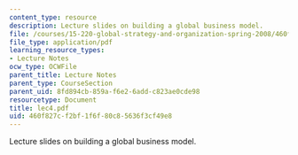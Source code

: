 ```yaml
---
content_type: resource
description: Lecture slides on building a global business model.
file: /courses/15-220-global-strategy-and-organization-spring-2008/460f827cf2bf1f6f80c85636f3cf49e8_lec4.pdf
file_type: application/pdf
learning_resource_types:
- Lecture Notes
ocw_type: OCWFile
parent_title: Lecture Notes
parent_type: CourseSection
parent_uid: 8fd894cb-859a-f6e2-6add-c823ae0cde98
resourcetype: Document
title: lec4.pdf
uid: 460f827c-f2bf-1f6f-80c8-5636f3cf49e8
---
```

Lecture slides on building a global business model.

